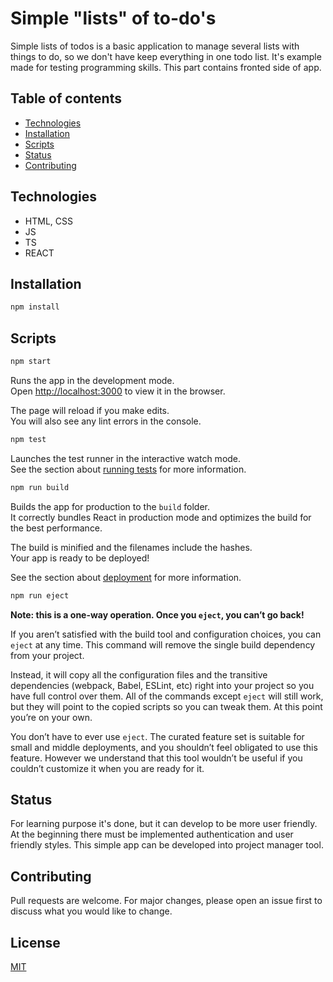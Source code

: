# Simple "lists" of to-do's

Simple lists of todos is a basic application to manage several lists with things to do, so we don't have keep everything in one todo list. 
It's example made for testing programming skills. 
This part contains fronted side of app.

## Table of contents
* [Technologies](#technologies)
* [Installation](#installation)
* [Scripts](#scripts)
* [Status](#status)
* [Contributing](#contribution)

## Technologies
* HTML, CSS
* JS
* TS
* REACT

## Installation

```bash
npm install
```

## Scripts

```bash
npm start
```

Runs the app in the development mode.\
Open [http://localhost:3000](http://localhost:3000) to view it in the browser.

The page will reload if you make edits.\
You will also see any lint errors in the console.

```bash
npm test
```

Launches the test runner in the interactive watch mode.\
See the section about [running tests](https://facebook.github.io/create-react-app/docs/running-tests) for more information.

```bash
npm run build
```

Builds the app for production to the `build` folder.\
It correctly bundles React in production mode and optimizes the build for the best performance.

The build is minified and the filenames include the hashes.\
Your app is ready to be deployed!

See the section about [deployment](https://facebook.github.io/create-react-app/docs/deployment) for more information.

```bash
npm run eject
```

**Note: this is a one-way operation. Once you `eject`, you can’t go back!**

If you aren’t satisfied with the build tool and configuration choices, you can `eject` at any time. This command will remove the single build dependency from your project.

Instead, it will copy all the configuration files and the transitive dependencies (webpack, Babel, ESLint, etc) right into your project so you have full control over them. All of the commands except `eject` will still work, but they will point to the copied scripts so you can tweak them. At this point you’re on your own.

You don’t have to ever use `eject`. The curated feature set is suitable for small and middle deployments, and you shouldn’t feel obligated to use this feature. However we understand that this tool wouldn’t be useful if you couldn’t customize it when you are ready for it.

## Status
For learning purpose it's done, but it can develop to be more user friendly. At the beginning there must be implemented authentication and user friendly styles. 
This simple app can be developed into project manager tool.

## Contributing
Pull requests are welcome. For major changes, please open an issue first to discuss what you would like to change.

## License
[MIT](https://choosealicense.com/licenses/mit/)
